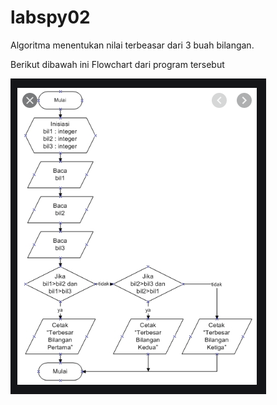 # labspy02

Algoritma menentukan nilai terbeasar dari 3 buah bilangan.

Berikut dibawah ini Flowchart dari program tersebut

![screen 1](/gambar/screen1.png)